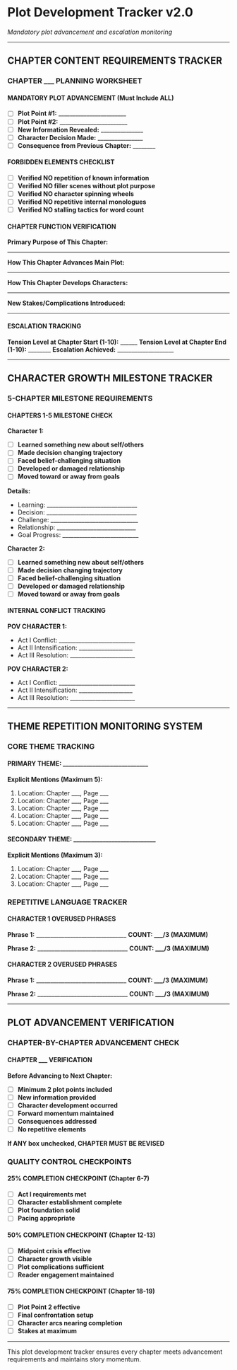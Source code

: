 # Plot Development Tracker v2.0
*Mandatory plot advancement and escalation monitoring*

---

## CHAPTER CONTENT REQUIREMENTS TRACKER

### CHAPTER ___ PLANNING WORKSHEET

#### MANDATORY PLOT ADVANCEMENT (Must Include ALL)
- [ ] **Plot Point #1:** ________________________
- [ ] **Plot Point #2:** ________________________
- [ ] **New Information Revealed:** _______________
- [ ] **Character Decision Made:** ________________
- [ ] **Consequence from Previous Chapter:** ________

#### FORBIDDEN ELEMENTS CHECKLIST
- [ ] **Verified NO repetition of known information**
- [ ] **Verified NO filler scenes without plot purpose**
- [ ] **Verified NO character spinning wheels**
- [ ] **Verified NO repetitive internal monologues**
- [ ] **Verified NO stalling tactics for word count**

#### CHAPTER FUNCTION VERIFICATION
**Primary Purpose of This Chapter:**
_________________________________________________

**How This Chapter Advances Main Plot:**
_________________________________________________

**How This Chapter Develops Characters:**
_________________________________________________

**New Stakes/Complications Introduced:**
_________________________________________________

#### ESCALATION TRACKING
**Tension Level at Chapter Start (1-10):** ______
**Tension Level at Chapter End (1-10):** ________
**Escalation Achieved:** ____________________

---

## CHARACTER GROWTH MILESTONE TRACKER

### 5-CHAPTER MILESTONE REQUIREMENTS

#### CHAPTERS 1-5 MILESTONE CHECK
**Character 1:**
- [ ] **Learned something new about self/others**
- [ ] **Made decision changing trajectory**
- [ ] **Faced belief-challenging situation**
- [ ] **Developed or damaged relationship**
- [ ] **Moved toward or away from goals**

**Details:**
- Learning: ________________________________
- Decision: ________________________________
- Challenge: _______________________________
- Relationship: ____________________________
- Goal Progress: ___________________________

**Character 2:**
- [ ] **Learned something new about self/others**
- [ ] **Made decision changing trajectory**
- [ ] **Faced belief-challenging situation**
- [ ] **Developed or damaged relationship**
- [ ] **Moved toward or away from goals**

#### INTERNAL CONFLICT TRACKING

**POV CHARACTER 1:**
- Act I Conflict: ___________________________
- Act II Intensification: ___________________
- Act III Resolution: _______________________

**POV CHARACTER 2:**
- Act I Conflict: ___________________________
- Act II Intensification: ___________________
- Act III Resolution: _______________________

---

## THEME REPETITION MONITORING SYSTEM

### CORE THEME TRACKING

#### PRIMARY THEME: _____________________________

**Explicit Mentions (Maximum 5):**
1. Location: Chapter ___, Page ___
2. Location: Chapter ___, Page ___
3. Location: Chapter ___, Page ___
4. Location: Chapter ___, Page ___
5. Location: Chapter ___, Page ___

#### SECONDARY THEME: ____________________________

**Explicit Mentions (Maximum 3):**
1. Location: Chapter ___, Page ___
2. Location: Chapter ___, Page ___
3. Location: Chapter ___, Page ___

### REPETITIVE LANGUAGE TRACKER

#### CHARACTER 1 OVERUSED PHRASES
**Phrase 1:** ________________________________
**COUNT: ___/3 (MAXIMUM)**

**Phrase 2:** ________________________________
**COUNT: ___/3 (MAXIMUM)**

#### CHARACTER 2 OVERUSED PHRASES
**Phrase 1:** ________________________________
**COUNT: ___/3 (MAXIMUM)**

**Phrase 2:** ________________________________
**COUNT: ___/3 (MAXIMUM)**

---

## PLOT ADVANCEMENT VERIFICATION

### CHAPTER-BY-CHAPTER ADVANCEMENT CHECK

#### CHAPTER ___ VERIFICATION
**Before Advancing to Next Chapter:**
- [ ] **Minimum 2 plot points included**
- [ ] **New information provided**
- [ ] **Character development occurred**
- [ ] **Forward momentum maintained**
- [ ] **Consequences addressed**
- [ ] **No repetitive elements**

**If ANY box unchecked, CHAPTER MUST BE REVISED**

### QUALITY CONTROL CHECKPOINTS

#### 25% COMPLETION CHECKPOINT (Chapter 6-7)
- [ ] **Act I requirements met**
- [ ] **Character establishment complete**
- [ ] **Plot foundation solid**
- [ ] **Pacing appropriate**

#### 50% COMPLETION CHECKPOINT (Chapter 12-13)
- [ ] **Midpoint crisis effective**
- [ ] **Character growth visible**
- [ ] **Plot complications sufficient**
- [ ] **Reader engagement maintained**

#### 75% COMPLETION CHECKPOINT (Chapter 18-19)
- [ ] **Plot Point 2 effective**
- [ ] **Final confrontation setup**
- [ ] **Character arcs nearing completion**
- [ ] **Stakes at maximum**

---

This plot development tracker ensures every chapter meets advancement requirements and maintains story momentum. 